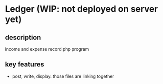 # Ledger (WIP: not deployed on server yet)

## description
income and expense record php program

## key features
- post, write, display.  those files are linking together
